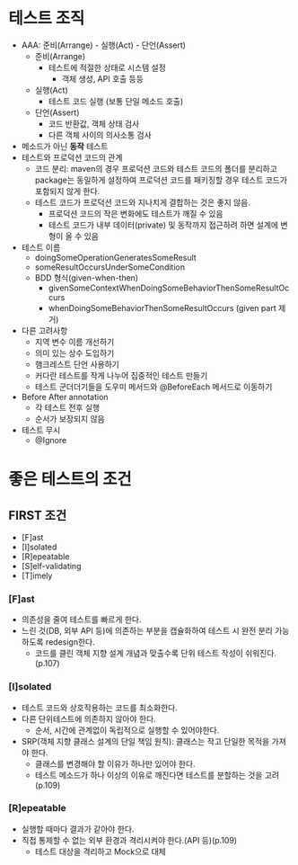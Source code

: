 # 테스트 조직
- AAA: 준비(Arrange) - 실행(Act) - 단언(Assert)
	- 준비(Arrange)
		- 테스트에 적절한 상태로 시스템 설정
			- 객체 생성, API 호출 등등
	- 실행(Act)
		- 테스트 코드 실행 (보통 단일 메소드 호출)
	- 단언(Assert)
		- 코드 반환값, 객체 상태 검사
		- 다른 객체 사이의 의사소통 검사
- 메소드가 아닌 **동작** 테스트
- 테스트와 프로덕션 코드의 관계
	- 코드 분리: maven의 경우 프로덕션 코드와 테스트 코드의 폴더를 분리하고 package는 동일하게 설정하여 프로덕션 코드를 패키징할 경우 테스트 코드가 포함되지 않게 한다.
	- 테스트 코드가 프로덕션 코드와 지나치게 결합하는 것은 좋지 않음. 
		- 프로덕션 코드의 작은 변화에도 테스트가 깨질 수 있음
		- 테스트 코드가 내부 데이터(private) 및 동작까지 접근하려 하면 설계에 변형이 올 수 있음  
- 테스트 이름
	- doingSomeOperationGeneratesSomeResult
	- someResultOccursUnderSomeCondition
	- BDD 형식(given-when-then)
		- givenSomeContextWhenDoingSomeBehaviorThenSomeResultOccurs
		- whenDoingSomeBehaviorThenSomeResultOccurs (given part 제거)
- 다른 고려사항
	- 지역 변수 이름 개선하기
	- 의미 있는 상수 도입하기
	- 햄크레스트 단언 사용하기
	- 커다란 테스트를 작게 나누어 집중적인 테스트 만들기
	- 테스트 군더더기들을 도우미 메서드와 @BeforeEach 메서드로 이동하기
- Before After annotation
	- 각 테스트 전후 실행
	- 순서가 보장되지 않음
- 테스트 무시
	- @Ignore

# 좋은 테스트의 조건
## FIRST 조건
- [F]ast
- [I]solated
- [R]epeatable
- [S]elf-validating
- [T]imely

### [F]ast
- 의존성을 줄여 테스트를 빠르게 한다.
- 느린 것(DB, 외부 API 등)에 의존하는 부분을 캡슐화하여 테스트 시 완전 분리 가능하도록 redesign한다.
	- 코드를 클린 객체 지향 설계 개념과 맞출수록 단위 테스트 작성이 쉬워진다.(p.107)
### [I]solated
- 테스트 코드와 상호작용하는 코드를 최소화한다.
- 다른 단위테스트에 의존하지 않아야 한다.
	- 순서, 시간에 관계없이 독립적으로 실행할 수 있어야한다.
- SRP(객체 지향 클래스 설계의 단일 책임 원칙): 클래스는 작고 단일한 목적을 가져야 한다.
	- 클래스를 변경해야 할 이유가 하나만 있어야 한다. 
	- 테스트 메소드가 하나 이상의 이유로 깨진다면 테스트를 분할하는 것을 고려(p.109)
	
### [R]epeatable
- 실행할 때마다 결과가 같아야 한다.
- 직접 통제할 수 없는 외부 환경과 격리시켜야 한다.(API 등)(p.109)
	- 테스트 대상을 격리하고 Mock으로 대체 
